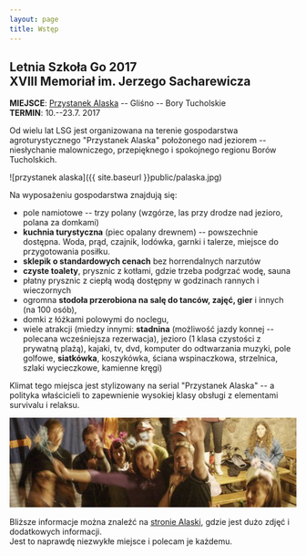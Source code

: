 ```yaml
---
layout: page
title: Wstęp
---
```


## Letnia Szkoła Go 2017<br>XVIII Memoriał im. Jerzego Sacharewicza

**MIEJSCE**: [Przystanek Alaska](http://www.alaska.sundar.pl/) -- Gliśno -- Bory Tucholskie  
**TERMIN**: 10.--23.7. 2017

<!--
<p class="sponsors">
Sponsorami LSG 2017 są:<br>
<a href="https://internetgoschool.com/"><img src="public/GJIGS_logo.png"></a>
<a href="http://psg.go.art.pl/"><img src="public/psg_logo.png"></a>
<a href="http://www.factorio.com/"><img src="public/factorio_logo.png"></a>
</p>
-->

Od wielu lat LSG jest organizowana na terenie gospodarstwa agroturystycznego "Przystanek Alaska" położonego nad jeziorem -- niesłychanie malowniczego, przepięknego i spokojnego regionu Borów Tucholskich. 

![przystanek alaska]({{ site.baseurl }}public/palaska.jpg)

Na wyposażeniu gospodarstwa znajdują się:

- pole namiotowe -- trzy polany (wzgórze, las przy drodze nad jezioro, polana za domkami) 
- **kuchnia turystyczna** (piec opalany drewnem) -- powszechnie dostępna. Woda, prąd, czajnik, lodówka, garnki i talerze, miejsce do przygotowania posiłku. 
- **sklepik o standardowych cenach** bez horrendalnych narzutów 
- **czyste toalety**, prysznic z kotłami, gdzie trzeba podgrzać wodę, sauna 
- płatny prysznic z ciepłą wodą dostępny w godzinach rannych i wieczornych 
- ogromna **stodoła przerobiona na salę do tanców, zajęć, gier** i innych (na 100 osób), 
- domki z łóżkami polowymi do noclegu, 
- wiele atrakcji (miedzy innymi: **stadnina** (możliwość jazdy konnej -- polecana wcześniejsza rezerwacja), jezioro (1 klasa czystości z prywatną plażą), kajaki, tv, dvd, komputer do odtwarzania muzyki, pole golfowe, **siatkówka**, koszykówka, ściana wspinaczkowa, strzelnica, szlaki wycieczkowe, kamienne kręgi) 

Klimat tego miejsca jest stylizowany na serial "Przystanek Alaska" -- a polityka właścicieli to zapewnienie wysokiej klasy obsługi z elementami survivalu i relaksu. 

![przystanek alaska](public/karaoke.jpg)

Bliższe informacje można znaleźć na [stronie Alaski](http://www.alaska.sundar.pl/), gdzie jest dużo zdjęć i dodatkowych informacji.  
Jest to naprawdę niezwykłe miejsce i polecam je każdemu.
